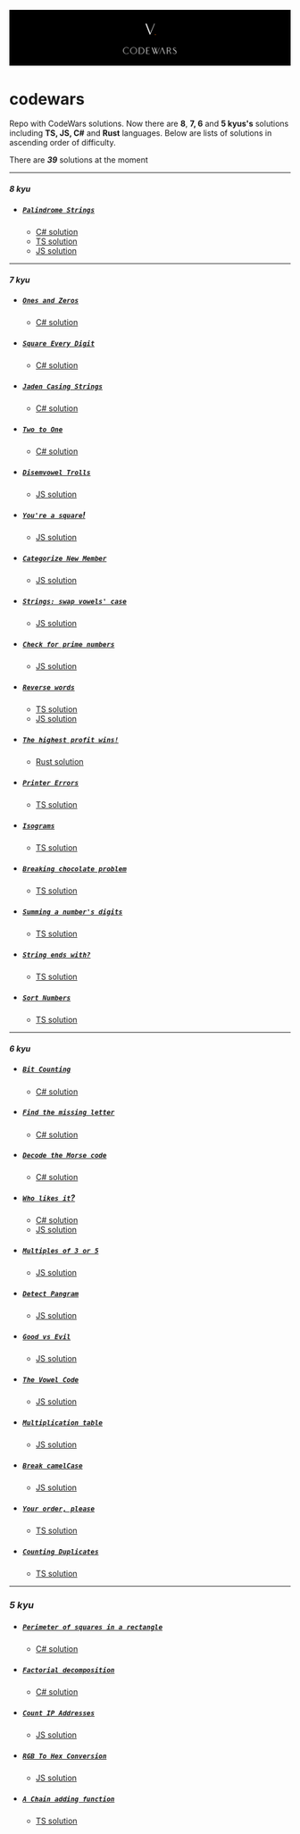 ![](/cover.png)

# codewars

Repo with CodeWars solutions. Now there are **8**, **7, 6** and **5 kyus's** solutions including **TS, JS, C#** and **Rust** languages. Below are lists of solutions in ascending order of difficulty.

There are _**39**_ solutions at the moment

---

#### _8 kyu_

- ##### [`Palindrome Strings`](https://www.codewars.com/kata/57a5015d72292ddeb8000b31)

  - [C# solution](/kata's/8%20kyu/Palindrome%20Strings/palindrome-strings.cs)
  - [TS solution](/kata's/8%20kyu/Palindrome%20Strings/palindrome-strings.ts)
  - [JS solution](/kata's/8%20kyu/Palindrome%20Strings/palindrome-strings.js)

---

#### _7 kyu_

- ##### [`Ones and Zeros`](https://www.codewars.com/kata/578553c3a1b8d5c40300037c)

  - [C# solution](/kata's/7%20kyu/Ones%20and%20Zeros/ones-and-zeros.cs)

- ##### [`Square Every Digit`](https://www.codewars.com/kata/546e2562b03326a88e000020)

  - [C# solution](/kata's/7%20kyu/Square%20Every%20Digit/square-every-digit.cs)

- ##### [`Jaden Casing Strings`](https://www.codewars.com/kata/5390bac347d09b7da40006f6)

  - [C# solution](/kata's/7%20kyu/Jaden%20Casing%20Strings/jaden-casing-strings.cs)

- ##### [`Two to One`](https://www.codewars.com/kata/5656b6906de340bd1b0000ac)

  - [C# solution](/kata's/7%20kyu/Two%20to%20One/two-to-one.cs)

- ##### [`Disemvowel Trolls`](https://www.codewars.com/kata/52fba66badcd10859f00097e)

  - [JS solution](/kata's/7%20kyu/Disemvowel%20Trolls/disemvowel-trolls.js)

- ##### [`You're a square`!](https://www.codewars.com/kata/54c27a33fb7da0db0100040e)

  - [JS solution](/kata's/7%20kyu/You're%20a%20square/youre-a-square.js)

- ##### [`Categorize New Member`](https://www.codewars.com/kata/5502c9e7b3216ec63c0001aa)

  - [JS solution](/kata's/7%20kyu/Categorize%20New%20Member/categorize-new-member.js)

- ##### [`Strings: swap vowels' case`](https://www.codewars.com/kata/5803c0c6ab6c20a06f000026)

  - [JS solution](/kata's/7%20kyu/Strings%3A%20swap%20vowels'%20case/swap-vowels-case.js)

- ##### [`Check for prime numbers`](https://www.codewars.com/kata/53daa9e5af55c184db00025f)

  - [JS solution](/kata's/7%20kyu/Check%20for%20prime%20numbers/check-for-prime-numbers.js)

- ##### [`Reverse words`](https://www.codewars.com/kata/5259b20d6021e9e14c0010d4)

  - [TS solution](/kata's/7%20kyu/Reverse%20words/reverse-words.ts)
  - [JS solution](/kata's/7%20kyu/Reverse%20words/reverse-words.js)

- ##### [`The highest profit wins!`](https://www.codewars.com/kata/559590633066759614000063)

  - [Rust solution](/kata's/7%20kyu/The%20highest%20profit%20wins/the-highest-profit-wins.rs)

- ##### [`Printer Errors`](https://www.codewars.com/kata/56541980fa08ab47a0000040)

  - [TS solution](/kata's/7%20kyu/Printer%20Errors/printer-errors.ts)

- ##### [`Isograms`](https://www.codewars.com/kata/54ba84be607a92aa900000f1)

  - [TS solution](/kata's/7%20kyu/Isograms/isograms.ts)

- ##### [`Breaking chocolate problem`](https://www.codewars.com/kata/534ea96ebb17181947000ada)

  - [TS solution](/kata's/7%20kyu/Breaking%20chocolate%20problem/breaking-chocolate-problem.ts)

- ##### [`Summing a number's digits`](https://www.codewars.com/kata/52f3149496de55aded000410)

  - [TS solution](/kata's/7%20kyu/Summing%20a%20number's%20digits/summing-a-numbers-digits.ts)

- ##### [`String ends with?`](https://www.codewars.com/kata/51f2d1cafc9c0f745c00037d)

  - [TS solution](/kata's/7%20kyu/String%20ends%20with/string-ends-with.ts)

- ##### [`Sort Numbers`](https://www.codewars.com/kata/5174a4c0f2769dd8b1000003)

  - [TS solution](/kata's/7%20kyu/Sort%20Numbers/sort-numbers.ts)

---

#### _6 kyu_

- ##### [`Bit Counting`](https://www.codewars.com/kata/526571aae218b8ee490006f4)

  - [C# solution](/kata's/6%20kyu/Bit%20Counting/bit-counting.cs)

- ##### [`Find the missing letter`](https://www.codewars.com/kata/5839edaa6754d6fec10000a2)

  - [C# solution](/kata's/6%20kyu/Find%20the%20missing%20letter/find-the-missing-letter.cs)

- ##### [`Decode the Morse code`](https://www.codewars.com/kata/54b724efac3d5402db00065e)

  - [C# solution](/kata's/6%20kyu/Decode%20the%20Morse%20code/decode-the-morse-code.cs)

- ##### [`Who likes it`?](https://www.codewars.com/kata/5266876b8f4bf2da9b000362)

  - [C# solution](/kata's/6%20kyu/Who%20likes%20it/who-likes-it.cs)
  - [JS solution](/kata's/6%20kyu/Who%20likes%20it/who-likes-it.js)

- ##### [`Multiples of 3 or 5`](https://www.codewars.com/kata/514b92a657cdc65150000006)

  - [JS solution](/kata's/6%20kyu/Multiples%20of%203%20or%205/multiples-of-3-or-5.js)

- ##### [`Detect Pangram`](https://www.codewars.com/kata/545cedaa9943f7fe7b000048)

  - [JS solution](/kata's/6%20kyu/Detect%20Pangram/detect-pangram.js)

- ##### [`Good vs Evil`](https://www.codewars.com/kata/52761ee4cffbc69732000738)

  - [JS solution](/kata's/6%20kyu/Good%20vs%20Evil/good-vs-evil.js)

- ##### [`The Vowel Code`](https://www.codewars.com/kata/53697be005f803751e0015aa)

  - [JS solution](/kata's/6%20kyu/The%20Vowel%20Code/the-vowel-code.js)

- ##### [`Multiplication table`](https://www.codewars.com/kata/534d2f5b5371ecf8d2000a08)

  - [JS solution](/kata's/6%20kyu/Multiplication%20table/multiplication-table.js)

- ##### [`Break camelCase`](https://www.codewars.com/kata/5208f99aee097e6552000148)

  - [JS solution](/kata's/6%20kyu/Break%20camelCase/break-camelcase.js)

- ##### [`Your order, please`](https://www.codewars.com/kata/55c45be3b2079eccff00010f)

  - [TS solution](/kata's/6%20kyu/Your%20order%2C%20please/your-order-please.ts)

- ##### [`Counting Duplicates`](https://www.codewars.com/kata/54bf1c2cd5b56cc47f0007a1)

  - [TS solution](/kata's/6%20kyu/Counting%20Duplicates/counting_duplicates.ts)

---

### _5 kyu_

- ##### [`Perimeter of squares in a rectangle`](https://www.codewars.com/kata/559a28007caad2ac4e000083)

  - [C# solution](/kata's/5%20kyu/Perimeter%20of%20squares%20in%20a%20rectangle/perimeter-of-squares-in-a-rectangle.cs)

- ##### [`Factorial decomposition`](https://www.codewars.com/kata/5a045fee46d843effa000070)

  - [C# solution](/kata's/5%20kyu/Factorial%20decomposition/factorial-decomposition.cs)

- ##### [`Count IP Addresses`](https://www.codewars.com/kata/526989a41034285187000de4)

  - [JS solution](/kata's/5%20kyu/Count%20IP%20Addresses/count-ip-addresses.js)

- ##### [`RGB To Hex Conversion`](https://www.codewars.com/kata/513e08acc600c94f01000001)

  - [JS solution](/kata's/5%20kyu/RGB%20To%20Hex%20Conversion/rgb-to-hex-conversion.js)

- ##### [`A Chain adding function`](https://www.codewars.com/kata/539a0e4d85e3425cb0000a88)

  - [TS solution](/kata's/5%20kyu/A%20Chain%20adding%20function/a-chain-adding-function.ts)
